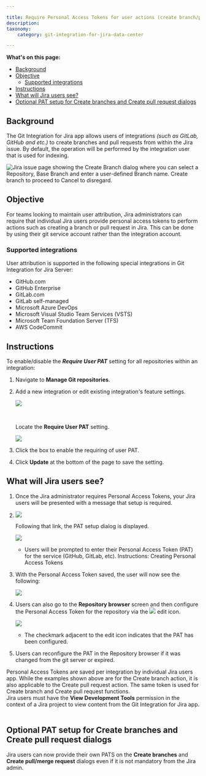 ```yaml
---

title: Require Personal Access Tokens for user actions (create branch/pull request)
description:
taxonomy:
    category: git-integration-for-jira-data-center

---
```


**What's on this page:**
- [Background](#background)
- [Objective](#objective)
  - [Supported integrations](#supported-integrations)
- [Instructions](#instructions)
- [What will Jira users see?](#what-will-jira-users-see)
- [Optional PAT setup for Create branches and Create pull request dialogs](#optional-pat-setup-for-create-branches-and-create-pull-request-dialogs)


## Background

The Git Integration for Jira app allows users of integrations _(such as GitLab, GitHub and etc.)_ to create branches and pull requests from within the Jira issue. By default, the operation will be performed by the integration user that is used for indexing.

![Jira issue page showing the Create Branch dialog where you can select a Repository, Base Branch and enter a user-defined Branch name. Create branch to proceed to Cancel to disregard.](https://bigbrassband.atlassian.net/wiki/download/thumbnails/317390849/jira-server-create-branch-example-01.png?version=3&modificationDate=1641640872850&cacheVersion=1&api=v2&width=680&height=506)

## Objective

For teams looking to maintain user attribution, Jira administrators can require that individual Jira users provide personal access tokens to perform actions such as creating a branch or pull request in Jira. This can be done by using their git service account rather than the integration account.


### Supported integrations

User attribution is supported in the following special integrations in Git Integration for Jira Server:

*   GitHub.com
*   GitHub Enterprise
*   GitLab.com
*   GitLab self-managed
*   Microsoft Azure DevOps
*   Microsoft Visual Studio Team Services (VSTS)
*   Microsoft Team Foundation Server (TFS)
*   AWS CodeCommit

## Instructions

To enable/disable the _**Require User PAT**_ setting for all repositories within an integration:

1.  Navigate to **Manage Git repositories**.

2.  Add a new integration or edit existing integration's feature settings.

    ![](https://bigbrassband.atlassian.net/wiki/download/thumbnails/317390849/gitserver-webhook-cfg-edit-features-settings-sel(c).png?version=1&modificationDate=1641640872899&cacheVersion=1&api=v2&width=646&height=438)

    <br>

    Locate the **Require User PAT** setting.

    ![](https://bigbrassband.atlassian.net/wiki/download/thumbnails/317390849/gitserver-edit-features-cfg-reqUserPAT-sel(c).png?version=1&modificationDate=1641640872903&cacheVersion=1&api=v2&width=646&height=543)

3.  Click the box to enable the requiring of user PAT.

4.  Click **Update** at the bottom of the page to save the setting.


## What will Jira users see?

1.  Once the Jira administrator requires Personal Access Tokens, your Jira users will be presented with a message that setup is required.

2.  ![](https://bigbrassband.atlassian.net/wiki/download/attachments/317390849/gitserver-create-branch-dlg-start(c).png?version=1&modificationDate=1641641133909&cacheVersion=1&api=v2)

    Following that link, the PAT setup dialog is displayed.

    ![](https://bigbrassband.atlassian.net/wiki/download/attachments/317390849/gitserver-setup-pat-dlg(c).png?version=1&modificationDate=1641640873034&cacheVersion=1&api=v2)
    *   Users will be prompted to enter their Personal Access Token (PAT) for the service (GitHub, GitLab, etc).
        Instructions: Creating Personal Access Tokens

3.  With the Personal Access Token saved, the user will now see the following:

    ![](https://bigbrassband.atlassian.net/wiki/download/attachments/317390849/gitserver-create-branch-dlg-use-pat-sel(c).png?version=1&modificationDate=1641640873038&cacheVersion=1&api=v2)
4.  Users can also go to the **Repository browser** screen and then configure the Personal Access Token for the repository via the ![](gij-edit-icon-dark.png) edit icon.

    ![](https://bigbrassband.atlassian.net/wiki/download/attachments/317390849/gitserver-repo-browser-PAT-col-sel(c).png?version=1&modificationDate=1641640873041&cacheVersion=1&api=v2)

    *   The checkmark adjacent to the edit icon indicates that the PAT has been configured.

5.  Users can reconfigure the PAT in the Repository browser if it was changed from the git server or expired.

<div class="bbb-callout bbb--info">
    <div class="irow">
    <div class="ilogobox">
        <span class="logoimg"></span>
    </div>
    <div class="imsgbox">
        Personal Access Tokens are saved per integration by individual Jira users app. While the examples shown above are for the Create branch action, it is also applicable to the Create pull request action. The same token is used for Create branch and Create pull request functions.
    </div>
    </div>
</div>

<div class="bbb-callout bbb--alert">
    <div class="irow">
    <div class="ilogobox">
        <span class="logoimg"></span>
    </div>
    <div class="imsgbox">
        Jira users must have the <b>View Development Tools</b> permission in the context of a Jira project to view content from the Git Integration for Jira app.
    </div>
    </div>
</div>
<br>

## Optional PAT setup for Create branches and Create pull request dialogs

Jira users can now provide their own PATS on the **Create branches** and **Create pull/merge request** dialogs even if it is not mandatory from the Jira admin.

